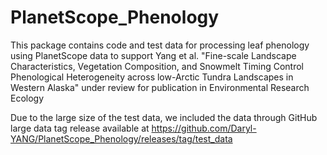 # PlanetScope_Phenology

This package contains code and test data for processing leaf phenology using PlanetScope data to support Yang et al. "Fine-scale Landscape Characteristics, Vegetation Composition, and Snowmelt Timing Control Phenological Heterogeneity across low-Arctic Tundra Landscapes in Western Alaska" under review for publication in Environmental Research Ecology 

Due to the large size of the test data, we included the data through GitHub large data tag release available at https://github.com/Daryl-YANG/PlanetScope_Phenology/releases/tag/test_data 
